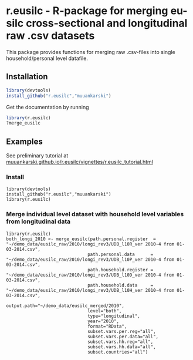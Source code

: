 r.eusilc - R-package for merging eu-silc cross-sectional and longitudinal raw .csv datasets
==================================

This package provides functions for merging raw .csv-files into single household/personal level datafile.

Installation
---------------------------------

```r
library(devtools)
install_github("r.eusilc","muuankarski")
```

Get the documentation by running

```r
library(r.eusilc)
?merge_eusilc
```


Examples
---------------------------------

See preliminary tutorial at [muuankarski.github.io/r.eusilc/vignettes/r.eusilc_tutorial.html](http://muuankarski.github.io/r.eusilc/vignettes/r.eusilc_tutorial.html)


### Install

```{r, eval=FALSE}
library(devtools)
install_github("r.eusilc","muuankarski")
library(r.eusilc)
```

### Merge individual level dataset with household level variables from longitudinal data

```{rcase4data, eval=FALSE}
library(r.eusilc)
both_longi_2010 <- merge_eusilc(path.personal.register  = "~/demo_data/eusilc_raw/2010/longi_rev3/UDB_l10R_ver 2010-4 from 01-03-2014.csv",
                               path.personal.data      = "~/demo_data/eusilc_raw/2010/longi_rev3/UDB_l10P_ver 2010-4 from 01-03-2014.csv",
                               path.household.register = "~/demo_data/eusilc_raw/2010/longi_rev3/UDB_l10D_ver 2010-4 from 01-03-2014.csv",
                               path.household.data     = "~/demo_data/eusilc_raw/2010/longi_rev3/UDB_l10H_ver 2010-4 from 01-03-2014.csv",
                               output.path="~/demo_data/eusilc_merged/2010",
                               level="both",
                               type="longitudinal",
                               year="2010",
                               format="RData",
                               subset.vars.per.reg="all",
                               subset.vars.per.data="all",
                               subset.vars.hh.reg="all",
                               subset.vars.hh.data="all",
                               subset.countries="all") 
```